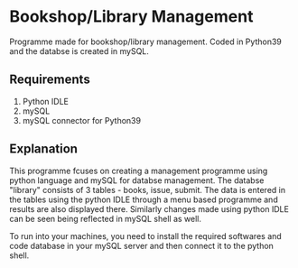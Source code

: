# Bookshop/Library Management 

Programme made for bookshop/library management. Coded in Python39 and the databse is created in mySQL. <br>
## Requirements

1. Python IDLE
2. mySQL
3. mySQL connector for Python39

## Explanation

This programme fcuses on creating a management programme using python language and mySQL for databse management. The databse "library" consists of 3 tables - books, issue, submit.
The data is entered in the tables using the python IDLE through a menu based programme and results are also displayed there. Similarly changes made using python IDLE can be seen being reflected in mySQL shell  as well.

To run into your machines, you need to install the required softwares and code database in your mySQL server and then connect it to the python shell.
